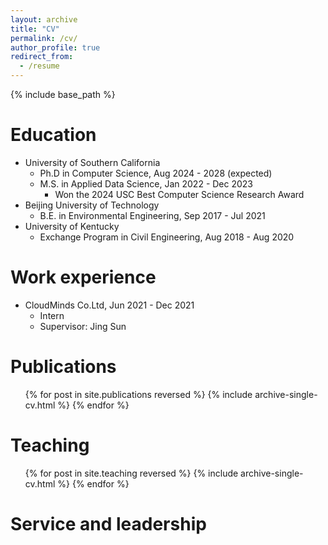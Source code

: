 ```yaml
---
layout: archive
title: "CV"
permalink: /cv/
author_profile: true
redirect_from:
  - /resume
---
```


{% include base_path %}

Education
======
* University of Southern California
  * Ph.D in Computer Science, Aug 2024 - 2028 (expected)
  * M.S. in Applied Data Science, Jan 2022 - Dec 2023
    * Won the 2024 USC Best Computer Science Research Award
* Beijing University of Technology
  * B.E. in Environmental Engineering, Sep 2017 - Jul 2021
* University of Kentucky
  * Exchange Program in Civil Engineering, Aug 2018 - Aug 2020

Work experience
======
* CloudMinds Co.Ltd, Jun 2021 - Dec 2021
  * Intern
  * Supervisor: Jing Sun

Publications
======
  <ul>{% for post in site.publications reversed %}
    {% include archive-single-cv.html %}
  {% endfor %}</ul>
  
Teaching
======
  <ul>{% for post in site.teaching reversed %}
    {% include archive-single-cv.html %}
  {% endfor %}</ul>
  
Service and leadership
======
